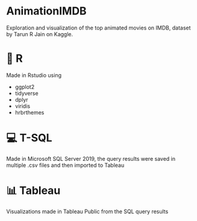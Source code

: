 # AnimationIMDB
Exploration and visualization of the top animated movies on IMDB, dataset by Tarun R Jain on Kaggle.

# 💾 R

Made in Rstudio using

* ggplot2
* tidyverse
* dplyr
* viridis
* hrbrthemes

# 💻 T-SQL

Made in Microsoft SQL Server 2019, the query results were saved in multiple .csv files and then imported to Tableau

# 📊 Tableau

Visualizations made in Tableau Public from the SQL query results

